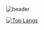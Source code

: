 <!--## Hi there 👋-->
![header](https://capsule-render.vercel.app/api?type=Waving&color=auto&height=300&section=header&text=JingyoGithub&fontSize=90)
<!--
**9y06/9y06** is a ✨ _special_ ✨ repository because its `README.md` (this file) appears on your GitHub profile.

Here are some ideas to get you started:

- 🔭 I’m currently working on ...
- 🌱 I’m currently learning ...
- 👯 I’m looking to collaborate on ...
- 🤔 I’m looking for help with ...
- 💬 Ask me about ...
- 📫 How to reach me: ...
- 😄 Pronouns: ...
- ⚡ Fun fact: ...
-->
[![Top Langs](https://github-readme-stats.vercel.app/api/top-langs/?username=9y06&layout=compact)](https://github.com/9y06/github-readme-stats)
